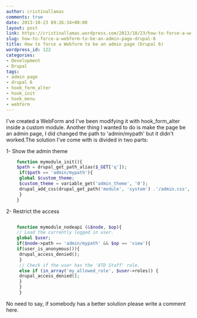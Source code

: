 ```yaml
---
author: cristinallamas
comments: true
date: 2013-10-23 09:26:34+00:00
layout: post
link: https://cristinallamas.wordpress.com/2013/10/23/how-to-force-a-webform-to-be-an-admin-page-drupal-6/
slug: how-to-force-a-webform-to-be-an-admin-page-drupal-6
title: How to force a Webform to be an admin page (Drupal 6)
wordpress_id: 122
categories:
- Development
- Drupal
tags:
- admin page
- drupal 6
- hook_form_alter
- hook_init
- hook_menu
- webform
---
```


I've created a WebForm and I've been modifying it with hook_form_alter inside a custom module. Another thing I wanted to do is make the page be an admin page, I did changed the path to 'admin/mypath' but it didn't worked.The solution I've come with is divided in two parts:

1- Show the admin theme

```php
    function mymodule_init(){
    $path = drupal_get_path_alias($_GET['q']);
     if($path == 'admin/mypath'){
     global $custom_theme;
     $custom_theme = variable_get('admin_theme', '0');
     drupal_add_css(drupal_get_path('module', 'system') .'/admin.css', 'module');
     }
    }
```

2- Restrict the access

```php

    function mymodule_nodeapi (&$node, $op){ 
    // Load the currently logged in user. 
    global $user; 
    if($node->path == 'admin/mypath' && $op == 'view'){
    if(user_is_anonymous()){
     drupal_access_denied();
     }
     // Check if the user has the 'ATD Staff' role.
     else if (in_array('my_allowed_role', $user->roles)) {
     drupal_access_denied();
     }
     }
     }
```

No need to say, if somebody has a better solution please write a comment here.

